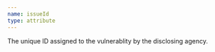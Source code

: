 ```yaml
---
name: issueId
type: attribute
---
```


The unique ID assigned to the vulnerablity by the disclosing agency.

